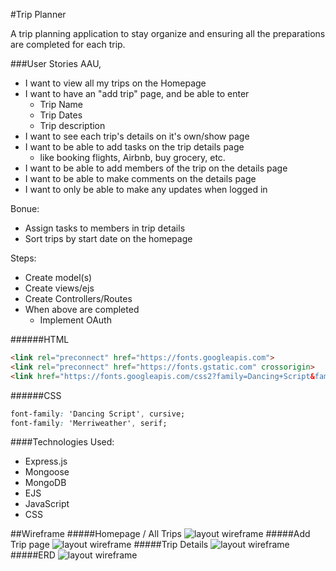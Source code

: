 #Trip Planner

A trip planning application to stay organize and ensuring all the preparations are completed for each trip.

###User Stories
AAU,
- I want to view all my trips on the Homepage
- I want to have an "add trip" page, and be able to enter
    - Trip Name
    - Trip Dates
    - Trip description
- I want to see each trip's details on it's own/show page
- I want to be able to add tasks on the trip details page
    - like booking flights, Airbnb, buy grocery, etc.
- I want to be able to add members of the trip on the details page
- I want to be able to make comments on the details page
- I want to only be able to make any updates when logged in

Bonue:
- Assign tasks to members in trip details
- Sort trips by start date on the homepage

Steps:
- Create model(s)
- Create views/ejs
- Create Controllers/Routes
- When above are completed
    - Implement OAuth

######HTML
```html
<link rel="preconnect" href="https://fonts.googleapis.com">
<link rel="preconnect" href="https://fonts.gstatic.com" crossorigin>
<link href="https://fonts.googleapis.com/css2?family=Dancing+Script&family=Merriweather:wght@300&display=swap" rel="stylesheet">
```
######CSS
```css
font-family: 'Dancing Script', cursive;
font-family: 'Merriweather', serif;
```

####Technologies Used:
- Express.js
- Mongoose
- MongoDB
- EJS
- JavaScript
- CSS

##Wireframe
#####Homepage / All Trips
![layout wireframe](https://i.imgur.com/yJYKRMQ.png)
#####Add Trip page
![layout wireframe](https://i.imgur.com/TEs8wzZ.png)
#####Trip Details
![layout wireframe](https://i.imgur.com/yANO9s9.png)
#####ERD
![layout wireframe](https://i.imgur.com/BAH6jyt.png)